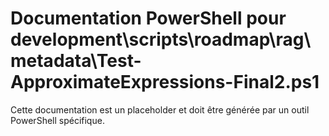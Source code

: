 # Documentation PowerShell pour development\scripts\roadmap\rag\metadata\Test-ApproximateExpressions-Final2.ps1

Cette documentation est un placeholder et doit être générée par un outil PowerShell spécifique.
